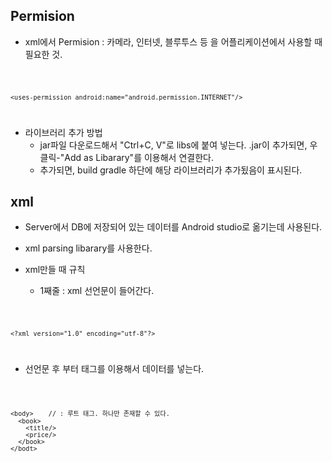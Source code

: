 ## Permision

* xml에서 Permision : 카메라, 인터넷, 블루투스 등 을 어플리케이션에서 사용할 때 필요한 것.

<code>

    <uses-permission android:name="android.permission.INTERNET"/>

</code>

* 라이브러리 추가 방법 <br>
  + jar파일 다운로드해서 "Ctrl+C, V"로 libs에 붙여 넣는다. .jar이 추가되면, 우클릭-"Add as Libarary"를 이용해서 연결한다. <br>
  + 추가되면, build gradle 하단에 해당 라이브러리가 추가됬음이 표시된다.
  
## xml

* Server에서 DB에 저장되어 있는 데이터를 Android studio로 옮기는데 사용된다.

* xml parsing libarary를 사용한다.

* xml만들 때 규칙
  + 1째줄 : xml 선언문이 들어간다. 
  
<code>

    <?xml version="1.0" encoding="utf-8"?>

</code>

  + 선언문 후 부터 태그를 이용해서 데이터를 넣는다.
  
<code>

    <body>    // : 루트 태그. 하나만 존재할 수 있다.
      <book>
        <title/>
        <price/>
      </book>
    </bodt>
    
</cde>
